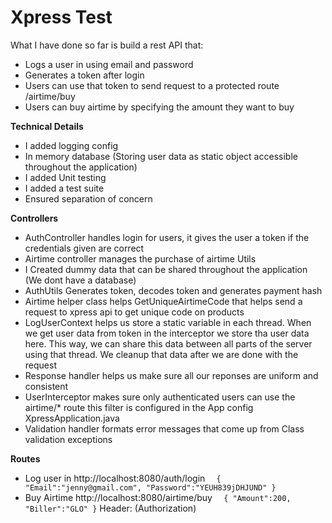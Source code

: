 # Xpress Test 

What I have done so far is build a rest
API that:

- Logs a user in using email and password
- Generates a token after login 
- Users can use that token to send request to a protected route /airtime/buy
- Users can buy airtime by specifying the amount they want to buy


**Technical Details**

- I added logging config
- In memory database (Storing user data as static object accessible
throughout the application)
- I added Unit testing 
- I added a test suite
- Ensured separation of concern 

**Controllers**
- AuthController handles login for users, it gives the user a token if the credentials given are correct 
- Airtime controller manages the purchase of airtime
Utils
- I Created dummy data that can be shared throughout the application (We dont have a database)
-  AuthUtils Generates token, decodes token and generates payment hash
- Airtime helper class helps GetUniqueAirtimeCode that helps send a request to xpress api to get unique code on products
- LogUserContext helps us store a static variable in each thread. When we get user data from token in the interceptor
we store tha user data here. This way, we can share this data between all parts of the server using that thread. We cleanup that data after we are done with the request
- Response handler helps us make sure all our reponses are uniform and consistent
- UserInterceptor makes sure only authenticated users can use the airtime/* route
this filter is configured in the App config XpressApplication.java
- Validation handler formats error messages that come up from Class validation exceptions 


**Routes** 

- Log user in http://localhost:8080/auth/login
`  {
  "Email":"jenny@gmail.com",
  "Password":"YEUH839jDHJUND"
  }`
- Buy Airtime http://localhost:8080/airtime/buy
`  {
  "Amount":200,
  "Biller":"GLO"
  }`
Header: (Authorization)

